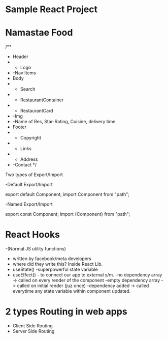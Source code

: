 # Sample React Project

# Namastae Food

/\*\*

- Header
- - Logo
- -Nav Items
- Body
- - Search
- - RestaurantContainer
- - RestaurantCard
- -Img
- -Name of Res, Star-Rating, Cuisine, delivery time
- Footer
- - Copyright
- - Links
- - Address
- -Contact
  \*/

Two types of Export/Import

-Default Export/Import

export default Component;
import Component from "path";

-Named Export/Import

export const Component;
import {Component} from "path";

# React Hooks

-(Normal JS utility functions)

- written by facebook/meta developers
- where did they write this? Inside React Lib.
- useState() -superpowerful state variable
- useEffect() - to connect our app to external s/m.
  -no dependency array -> called on every render of the component
  -empty dependency array - > called on initial render (juz once)
  -dependency added -> called everytime any state variable within component updated.

# 2 types Routing in web apps

- Client Side Routing
- Server Side Routing

